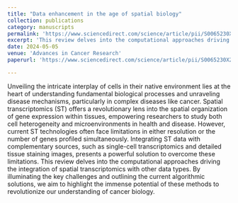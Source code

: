 ```yaml
---
title: "Data enhancement in the age of spatial biology"
collection: publications
category: manuscripts
permalink: 'https://www.sciencedirect.com/science/article/pii/S0065230X24000265'
excerpt: 'This review delves into the computational approaches driving the integration of spatial transcriptomics with other data types. By illuminating the key challenges and outlining the current algorithmic solutions, we aim to highlight the immense potential of these methods to revolutionize our understanding of cancer biology.'
date: 2024-05-05
venue: 'Advances in Cancer Research'
paperurl: 'https://www.sciencedirect.com/science/article/pii/S0065230X24000265'

---
```


Unveiling the intricate interplay of cells in their native environment lies at the heart of understanding fundamental biological processes and unraveling disease mechanisms, particularly in complex diseases like cancer. Spatial transcriptomics (ST) offers a revolutionary lens into the spatial organization of gene expression within tissues, empowering researchers to study both cell heterogeneity and microenvironments in health and disease. However, current ST technologies often face limitations in either resolution or the number of genes profiled simultaneously. Integrating ST data with complementary sources, such as single-cell transcriptomics and detailed tissue staining images, presents a powerful solution to overcome these limitations.
This review delves into the computational approaches driving the integration of spatial transcriptomics with other data types. By illuminating the key challenges and outlining the current algorithmic solutions, we aim to highlight the immense potential of these methods to revolutionize our understanding of cancer biology.